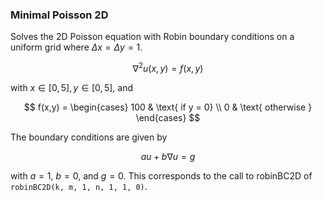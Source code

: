 ### Minimal Poisson 2D

Solves the 2D Poisson equation with Robin boundary conditions on a uniform grid where $\Delta x=\Delta y = 1$.

$$
\nabla^2 u(x,y) = f(x,y)
$$

with $x\in[0,5], y\in[0,5]$, and

$$
f(x,y) = \begin{cases}
    100 & \text{ if y = 0} \\
    0 & \text{ otherwise }
\end{cases}
$$

The boundary conditions are given by

$$
au + b\nabla u = g
$$

with $a=1$, $b=0$, and $g=0$.
This corresponds to the call to robinBC2D of `robinBC2D(k, m, 1, n, 1, 1, 0)`.
